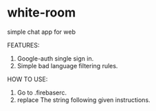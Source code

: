 # white-room
simple chat app for web

FEATURES:
1. Google-auth single sign in.
2. Simple bad language filtering rules.

HOW TO USE:
1. Go to .firebaserc.
2. replace The string following given instructions.
